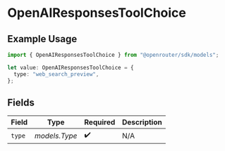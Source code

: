 # OpenAIResponsesToolChoice

## Example Usage

```typescript
import { OpenAIResponsesToolChoice } from "@openrouter/sdk/models";

let value: OpenAIResponsesToolChoice = {
  type: "web_search_preview",
};
```

## Fields

| Field              | Type               | Required           | Description        |
| ------------------ | ------------------ | ------------------ | ------------------ |
| `type`             | *models.Type*      | :heavy_check_mark: | N/A                |